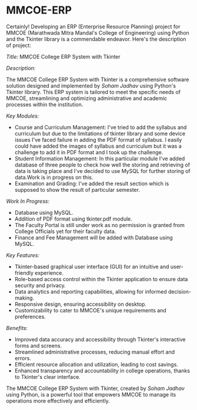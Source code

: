 # MMCOE-ERP
Certainly! Developing an ERP (Enterprise Resource Planning) project for MMCOE (Marathwada Mitra Mandal's College of Engineering) using Python and the Tkinter library is a commendable endeavor. Here's the description of project:

*Title:* MMCOE College ERP System with Tkinter

*Description:*

The MMCOE College ERP System with Tkinter is a comprehensive software solution designed and implemented by *Soham Jadhav* using Python's Tkinter library. This ERP system is tailored to meet the specific needs of MMCOE, streamlining and optimizing administrative and academic processes within the institution.

*Key Modules:*

- Course and Curriculum Management: I've tried to add the syllabus and curriculum but due to the limitations of tkinter library and some device issues I've faced failure in adding the PDF format of syllabus. I easily could have added the images of syllabus and curriculum but it was a challenge to add it in PDF format and I took up the challenge.
- Student Information Management: In this particular module I've added database of three people to check how well the storing and retrieving of data is taking place and I've decided to use MySQL for further storing of data.Work is in progress on this.
- Examination and Grading: I've added the result section which is supposed to show the result of particular semester.

*Work In Progress:*

- Database using MySQL.
- Addition of PDF format using tkinter.pdf module.
- The Faculty Portal is still under work as no permission is granted from College Officials yet for their faculty data.
- Finance and Fee Management will be added with Database using MySQL.

*Key Features:*

- Tkinter-based graphical user interface (GUI) for an intuitive and user-friendly experience.
- Role-based access control within the Tkinter application to ensure data security and privacy.
- Data analytics and reporting capabilities, allowing for informed decision-making.
- Responsive design, ensuring accessibility on desktop.
- Customizability to cater to MMCOE's unique requirements and preferences.

*Benefits:*

- Improved data accuracy and accessibility through Tkinter's interactive forms and screens.
- Streamlined administrative processes, reducing manual effort and errors.
- Efficient resource allocation and utilization, leading to cost savings.
- Enhanced transparency and accountability in college operations, thanks to Tkinter's clear interface.

The MMCOE College ERP System with Tkinter, created by *Soham Jadhav* using Python, is a powerful tool that empowers MMCOE to manage its operations more effectively and efficiently. 
